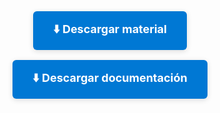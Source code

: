 <div style="text-align:center; margin: 32px 0;">
  <a href="https://1drv.ms/u/c/6a093b703caad82e/EdFVgrAM4wFFvDHH40MuHOcBbj6H6XIq2LM5IylnASeT9g?e=0jjaG1" target="_blank" style="display:inline-block; padding:16px 32px; background:#0078d4; color:white; font-size:18px; border-radius:6px; text-decoration:none; font-weight:bold; box-shadow:0 2px 8px #0002; margin-top: 16px;">
    ⬇️ Descargar material
  </a>

  <a href="https://1drv.ms/u/c/6a093b703caad82e/ESu-Qbu4foVJhDE4MrLshSoBKs5NKmzW1TQuc2fU3Eww-Q?e=YjNFYF" target="_blank" style="display:inline-block; padding:16px 32px; background:#0078d4; color:white; font-size:18px; border-radius:6px; text-decoration:none; font-weight:bold; box-shadow:0 2px 8px #0002; margin-top: 16px;">
    ⬇️ Descargar documentación
  </a>
</div>
